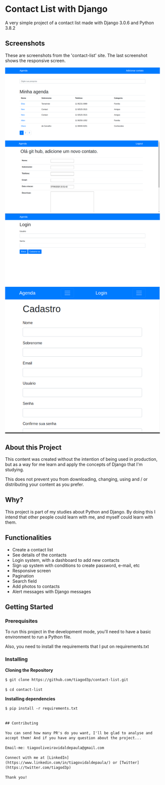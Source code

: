 
# Contact List with Django

A very simple project of a contact list made with Django 3.0.6 and Python 3.8.2

## Screenshots

These are screenshots from the 'contact-list' site. The last screenshot shows the responsive screen.

![Index page](https://github.com/tiagod3p/contact-list/blob/master/index_page.png)
![Adding a new contact](https://github.com/tiagod3p/contact-list/blob/master/adding_a_contact.png)
![Login page](https://github.com/tiagod3p/contact-list/blob/master/login_page.png)
![Sign up page](https://github.com/tiagod3p/contact-list/blob/master/sign_up_page_responsive.png)


## About this Project

This content was created without the intention of being used in production, but as a way for me learn and apply the concepts of Django that I'm studying.

This does not prevent you from downloading, changing, using and / or distributing your content as you prefer.

## Why?

This project is part of my studies about Python and Django. By doing this I intend that other people could learn with me, and myself could learn with them.


## Functionalities

- Create a contact list
- See details of the contacts
- Login system, with a dashboard to add new contacts
- Sign up system with conditions to create password, e-mail, etc
- Responsive screen
- Pagination
- Search field
- Add photos to contacts
- Alert messages with Django messages


## Getting Started

### Prerequisites

To run this project in the development mode, you'll need to have a basic environment to run a Python file.

Also, you need to install the requirements that I put on requirements.txt

### Installing

**Cloning the Repository**

```
$ git clone https://github.com/tiagod3p/contact-list.git

$ cd contact-list
```

**Installing dependencies**

```
$ pip install -r requirements.txt


## Contributing

You can send how many PR's do you want, I'll be glad to analyse and accept them! And if you have any question about the project...

Email-me: tiagooliveiravidaldepaula@gmail.com

Connect with me at [LinkedIn](https://www.linkedin.com/in/tiagovidaldepaula/) or [Twitter](https://twitter.com/tiagod3p)

Thank you!

